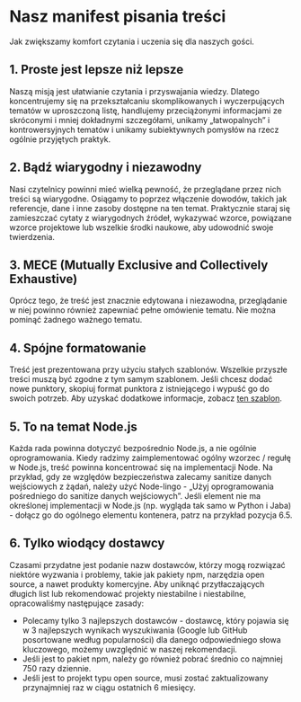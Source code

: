 # Nasz manifest pisania treści

Jak zwiększamy komfort czytania i uczenia się dla naszych gości.

## 1. Proste jest lepsze niż lepsze

Naszą misją jest ułatwianie czytania i przyswajania wiedzy. Dlatego koncentrujemy się na przekształcaniu skomplikowanych i wyczerpujących tematów w uproszczoną listę, handlujemy przeciążonymi informacjami ze skróconymi i mniej dokładnymi szczegółami, unikamy „łatwopalnych” i kontrowersyjnych tematów i unikamy subiektywnych pomysłów na rzecz ogólnie przyjętych praktyk.

## 2. Bądź wiarygodny i niezawodny

Nasi czytelnicy powinni mieć wielką pewność, że przeglądane przez nich treści są wiarygodne. Osiągamy to poprzez włączenie dowodów, takich jak referencje, dane i inne zasoby dostępne na ten temat. Praktycznie staraj się zamieszczać cytaty z wiarygodnych źródeł, wykazywać wzorce, powiązane wzorce projektowe lub wszelkie środki naukowe, aby udowodnić swoje twierdzenia.

## 3. MECE (Mutually Exclusive and Collectively Exhaustive)

Oprócz tego, że treść jest znacznie edytowana i niezawodna, przeglądanie w niej powinno również zapewniać pełne omówienie tematu. Nie można pominąć żadnego ważnego tematu.

## 4. Spójne formatowanie

Treść jest prezentowana przy użyciu stałych szablonów. Wszelkie przyszłe treści muszą być zgodne z tym samym szablonem. Jeśli chcesz dodać nowe punktory, skopiuj format punktora z istniejącego i wypuść go do swoich potrzeb. Aby uzyskać dodatkowe informacje, zobacz [ten szablon](https://github.com/i0natan/nodebestpractices/blob/master/sections/template.md).

## 5. To na temat Node.js

Każda rada powinna dotyczyć bezpośrednio Node.js, a nie ogólnie oprogramowania. Kiedy radzimy zaimplementować ogólny wzorzec / regułę w Node.js, treść powinna koncentrować się na implementacji Node. Na przykład, gdy ze względów bezpieczeństwa zalecamy sanitize danych wejściowych z żądań, należy użyć Node-lingo - „Użyj oprogramowania pośredniego do sanitize danych wejściowych”. Jeśli element nie ma określonej implementacji w Node.js (np. wygląda tak samo w Python i Jaba) - dołącz go do ogólnego elementu kontenera, patrz na przykład pozycja 6.5.

## 6. Tylko wiodący dostawcy

Czasami przydatne jest podanie nazw dostawców, którzy mogą rozwiązać niektóre wyzwania i problemy, takie jak pakiety npm, narzędzia open source, a nawet produkty komercyjne. Aby uniknąć przytłaczających długich list lub rekomendować projekty niestabilne i niestabilne, opracowaliśmy następujące zasady:

- Polecamy tylko 3 najlepszych dostawców - dostawcę, który pojawia się w 3 najlepszych wynikach wyszukiwania (Google lub GitHub posortowane według popularności) dla danego odpowiedniego słowa kluczowego, możemy uwzględnić w naszej rekomendacji.
- Jeśli jest to pakiet npm, należy go również pobrać średnio co najmniej 750 razy dziennie.
- Jeśli jest to projekt typu open source, musi zostać zaktualizowany przynajmniej raz w ciągu ostatnich 6 miesięcy.
